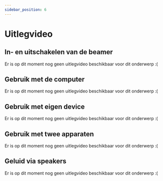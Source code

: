 ```yaml
---
sidebar_position: 6
---
```


# Uitlegvideo

## In- en uitschakelen van de beamer
Er is op dit moment nog geen uitlegvideo beschikbaar voor dit onderwerp :(

## Gebruik met de computer
Er is op dit moment nog geen uitlegvideo beschikbaar voor dit onderwerp :(

## Gebruik met eigen device
Er is op dit moment nog geen uitlegvideo beschikbaar voor dit onderwerp :(

## Gebruik met twee apparaten
Er is op dit moment nog geen uitlegvideo beschikbaar voor dit onderwerp :(

## Geluid via speakers
Er is op dit moment nog geen uitlegvideo beschikbaar voor dit onderwerp :(
